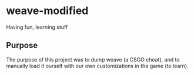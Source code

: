 # weave-modified

Having fun, learning stuff

## Purpose

The purpose of this project was to dump weave (a CSGO cheat), and to manually load it ourself with our own customizations in the game (to learn).
